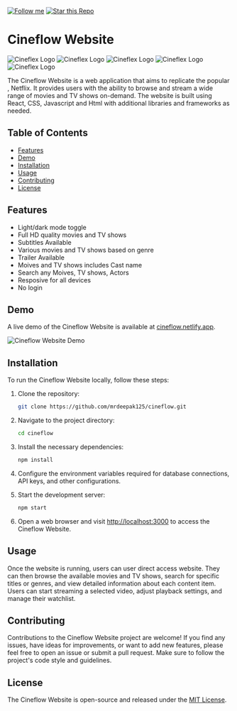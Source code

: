 [![Follow me](https://img.shields.io/github/followers/mrdeepak125?style=social)](https://github.com/mrdeepak125)
[![Star this Repo](https://img.shields.io/github/stars/mrdeepak125/music-with-react?style=social)](https://github.com/mrdeepak125/music-with-react)

# Cineflow  Website

![Cineflex Logo](https://res.cloudinary.com/djdi5hkyx/image/upload/v1725260012/Screenshot_2024-09-02_122003_lvnwyf.png)
![Cineflex Logo](https://res.cloudinary.com/djdi5hkyx/image/upload/v1725260012/Screenshot_2024-09-02_122011_wotaia.png)
![Cineflex Logo](https://res.cloudinary.com/djdi5hkyx/image/upload/v1725260013/Screenshot_2024-09-02_122043_ebg10u.png)
![Cineflex Logo](https://res.cloudinary.com/djdi5hkyx/image/upload/v1725260013/Screenshot_2024-09-02_122034_ydgbsf.png)
![Cineflex Logo](https://res.cloudinary.com/djdi5hkyx/image/upload/v1725260012/Screenshot_2024-09-02_122050_u6e4tk.png)

The Cineflow  Website is a web application that aims to replicate the popular , Netflix. It provides users with the ability to browse and stream a wide range of movies and TV shows on-demand. The website is built using React, CSS, Javascript and Html with additional libraries and frameworks as needed.

## Table of Contents

- [Features](#features)
- [Demo](#demo)
- [Installation](#installation)
- [Usage](#usage)
- [Contributing](#contributing)
- [License](#license)

## Features

- Light/dark mode toggle
- Full HD quality movies and TV shows
- Subtitles Available
- Various movies and TV shows based on genre
- Trailer Available
- Moives and TV shows includes Cast name
- Search any Moives, TV shows, Actors
- Resposive for all devices
- No login

## Demo

A live demo of the Cineflow  Website is available at [cineflow.netlify.app](https://cineflow.netlify.app/).

![Cineflow  Website Demo](demo.gif)

## Installation

To run the Cineflow  Website locally, follow these steps:

1. Clone the repository:

   ```bash
   git clone https://github.com/mrdeepak125/cineflow.git
   ```

2. Navigate to the project directory:

   ```bash
   cd cineflow
   ```

3. Install the necessary dependencies:

   ```bash
   npm install
   ```

4. Configure the environment variables required for database connections, API keys, and other configurations.

5. Start the development server:

   ```bash
   npm start
   ```

6. Open a web browser and visit [http://localhost:3000](http://localhost:3000) to access the Cineflow  Website.

## Usage

Once the website is running, users can user direct access website. They can then browse the available movies and TV shows, search for specific titles or genres, and view detailed information about each content item. Users can start streaming a selected video, adjust playback settings, and manage their watchlist.

## Contributing

Contributions to the Cineflow Website project are welcome! If you find any issues, have ideas for improvements, or want to add new features, please feel free to open an issue or submit a pull request. Make sure to follow the project's code style and guidelines.

## License

The Cineflow Website is open-source and released under the [MIT License](LICENSE).
#
